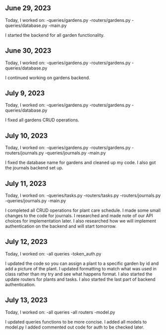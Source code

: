 ## June 29, 2023
Today, I worked on:
-queries/gardens.py
-routers/gardens.py
-queries/database.py
-main.py

I started the backend for all garden functionality.

## June 30, 2023
Today, I worked on:
-queries/gardens.py
-routers/gardens.py
-queries/database.py

I continued working on gardens backend.

## July 9, 2023
Today, I worked on:
-queries/gardens.py
-routers/gardens.py
-queries/database.py

I fixed all gardens CRUD operations.

## July 10, 2023
Today, I worked on:
-queries/gardens.py
-routers/gardens.py
-routers/journals.py
-queries/journals.py
-main.py

I fixed the database name for gardens and cleaned up my code.
I also got the journals backend set up.

## July 11, 2023
Today, I worked on:
-queries/tasks.py
-routers/tasks.py
-routers/journals.py
-queries/journals.py
-main.py

I completed all CRUD operations for plant care schedule.
I made some small changes to the code for journals.
I researched and made note of our API choices for implementation later.
I also researched how we will implement authentication on the backend and will start tomorrow.

## July 12, 2023
Today, I worked on:
-all queries
-token_auth.py

I updated the code so you can assign a plant to a specific garden by id and add a picture of the plant.
I updated formatting to match what was used in class rather than my try and see
what happens format.
I also started the update routers for plants and tasks.
I also started the last part of backend authentication.

## July 13, 2023
Today, I worked on:
-all queries
-all routers
-model.py

I updated queries functions to be more concise.
I added all models to model.py
I added commented out code for auth to be checked later.
